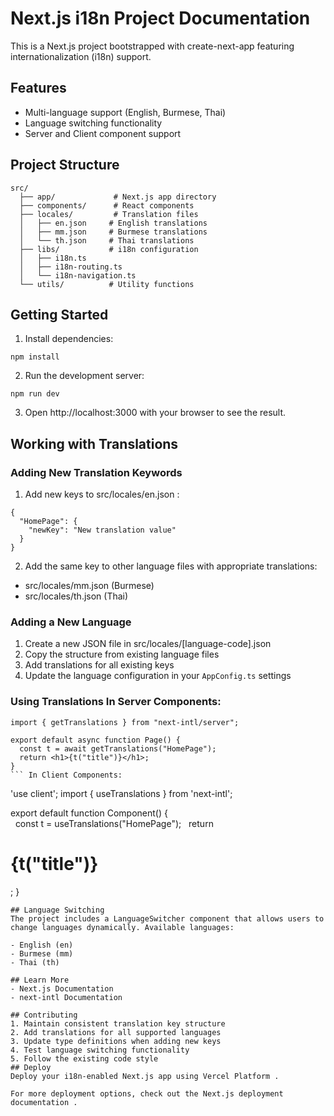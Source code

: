 # Next.js i18n Project Documentation
This is a Next.js project bootstrapped with create-next-app featuring internationalization (i18n) support.

## Features
- Multi-language support (English, Burmese, Thai)
- Language switching functionality
- Server and Client component support
## Project Structure
```
src/
  ├── app/             # Next.js app directory
  ├── components/      # React components
  ├── locales/         # Translation files
  │   ├── en.json     # English translations
  │   ├── mm.json     # Burmese translations
  │   └── th.json     # Thai translations
  ├── libs/           # i18n configuration
  │   ├── i18n.ts
  │   ├── i18n-routing.ts
  │   └── i18n-navigation.ts
  └── utils/          # Utility functions
```
## Getting Started
1. Install dependencies:
```
npm install
```
2. Run the development server:
```
npm run dev
```
3. Open http://localhost:3000 with your browser to see the result.
## Working with Translations
### Adding New Translation Keywords
1. Add new keys to src/locales/en.json :
```
{
  "HomePage": {
    "newKey": "New translation value"
  }
}
```
2. Add the same key to other language files with appropriate translations:
- src/locales/mm.json (Burmese)
- src/locales/th.json (Thai)

### Adding a New Language
1. Create a new JSON file in src/locales/[language-code].json
2. Copy the structure from existing language files
3. Add translations for all existing keys
4. Update the language configuration in your `AppConfig.ts` settings
### Using Translations In Server Components:
```
import { getTranslations } from "next-intl/server";

export default async function Page() {
  const t = await getTranslations("HomePage");
  return <h1>{t("title")}</h1>;
}
``` In Client Components:
```
'use client';
import { useTranslations } from 'next-intl';

export default function Component() {
  const t = useTranslations("HomePage");
  return <h1>{t("title")}</h1>;
}
```
## Language Switching
The project includes a LanguageSwitcher component that allows users to change languages dynamically. Available languages:

- English (en)
- Burmese (mm)
- Thai (th)

## Learn More
- Next.js Documentation
- next-intl Documentation

## Contributing
1. Maintain consistent translation key structure
2. Add translations for all supported languages
3. Update type definitions when adding new keys
4. Test language switching functionality
5. Follow the existing code style
## Deploy
Deploy your i18n-enabled Next.js app using Vercel Platform .

For more deployment options, check out the Next.js deployment documentation .